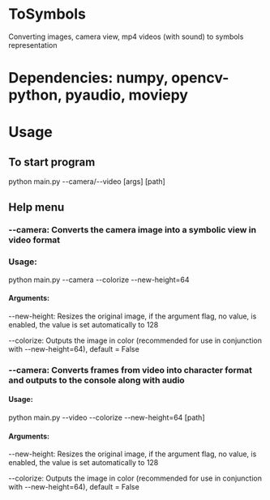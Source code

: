 # ToSymbols
Converting images, camera view, mp4 videos (with sound) to symbols representation
# Dependencies: numpy, opencv-python, pyaudio, moviepy

# Usage 

## To start program
python main.py --camera/--video [args] [path]

## Help menu
### --camera: Converts the camera image into a symbolic view in video format
### Usage:

python main.py --camera --colorize --new-height=64

#### Arguments:

--new-height: Resizes the original image, if the argument flag, no value, is enabled, the value is set automatically to 128

--colorize: Outputs the image in color (recommended for use in conjunction with --new-height=64), default = False

### --camera: Converts frames from video into character format and outputs to the console along with audio
#### Usage:

python main.py --video --colorize --new-height=64 [path]

#### Arguments:

--new-height: Resizes the original image, if the argument flag, no value, is enabled, the value is set automatically to 128

--colorize: Outputs the image in color (recommended for use in conjunction with --new-height=64), default = False
